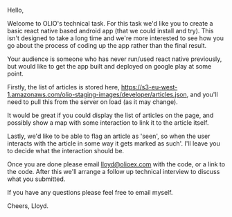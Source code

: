 Hello,

Welcome to OLIO's technical task. For this task we'd like you to create a basic react native based android app (that we could install and try). This isn't designed to take a long time and we're more interested to see how you go about the process of coding up the app rather than the final result. 

Your audience is someone who has never run/used react native previously, but would like to get the app built and deployed on google play at some point.

Firstly, the list of articles is stored here, https://s3-eu-west-1.amazonaws.com/olio-staging-images/developer/articles.json, and you'll need to pull this from the server on load (as it may change).

It would be great if you could display the list of articles on the page, and possibly show a map with some interaction to link it to the article itself.

Lastly, we'd like to be able to flag an article as 'seen', so when the user interacts with the article in some way it gets marked as such'. I'll leave you to decide what the interaction should be.

Once you are done please email lloyd@olioex.com with the code, or a link to the code. After this we'll arrange a follow up technical interview to discuss what you submitted.

If you have any questions please feel free to email myself.

Cheers, Lloyd.
